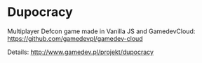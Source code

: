 Dupocracy
=========

Multiplayer Defcon game made in Vanilla JS and GamedevCloud:
https://github.com/gamedevpl/gamedev-cloud

Details:
http://www.gamedev.pl/projekt/dupocracy
